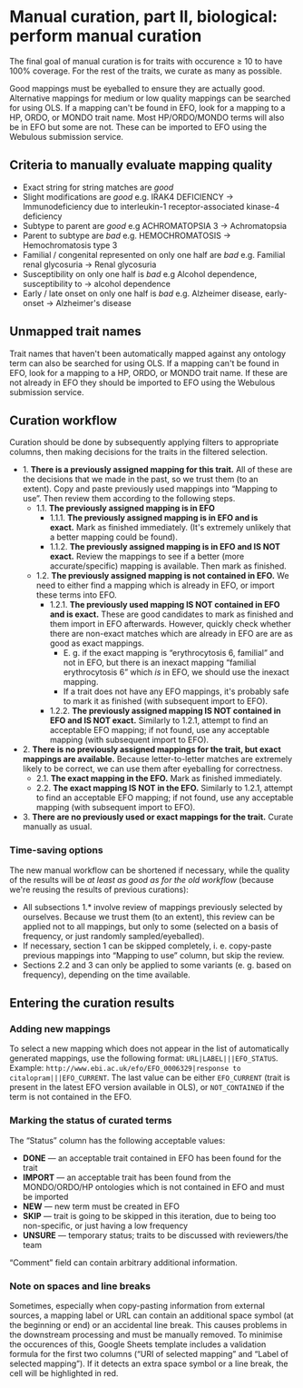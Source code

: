# Manual curation, part II, biological: perform manual curation

The final goal of manual curation is for traits with occurence ≥ 10 to have 100% coverage. For the rest of the traits, we curate as many as possible.

Good mappings must be eyeballed to ensure they are actually good. Alternative mappings for medium or low quality mappings can be searched for using OLS. If a mapping can't be found in EFO, look for a mapping to a HP, ORDO, or MONDO trait name. Most HP/ORDO/MONDO terms will also be in EFO but some are not. These can be imported to EFO using the Webulous submission service.

## Criteria to manually evaluate mapping quality
* Exact string for string matches are _good_
* Slight modifications are _good_ e.g. IRAK4 DEFICIENCY → Immunodeficiency due to interleukin-1 receptor-associated kinase-4 deficiency
* Subtype to parent are _good_ e.g ACHROMATOPSIA 3 → Achromatopsia
* Parent to subtype are _bad_ e.g. HEMOCHROMATOSIS → Hemochromatosis type 3
* Familial / congenital represented on only one half are _bad_ e.g. Familial renal glycosuria → Renal glycosuria
* Susceptibility on only one half is _bad_ e.g Alcohol dependence, susceptibility to → alcohol dependence
* Early / late onset on only one half is _bad_ e.g. Alzheimer disease, early-onset → Alzheimer's disease

## Unmapped trait names
Trait names that haven't been automatically mapped against any ontology term can also be searched for using OLS. If a mapping can't be found in EFO, look for a mapping to a HP, ORDO, or MONDO trait name. If these are not already in EFO they should be imported to EFO using the Webulous submission service.

## Curation workflow
Curation should be done by subsequently applying filters to appropriate columns, then making decisions for the traits in the filtered selection.

* 1\. **There is a previously assigned mapping for this trait.** All of these are the decisions that we made in the past, so we trust them (to an extent). Copy and paste previously used mappings into “Mapping to use”. Then review them according to the following steps.
  * 1.1. **The previously assigned mapping is in EFO**
    * 1.1.1. **The previously assigned mapping is in EFO and is exact.** Mark as finished immediately. (It's extremely unlikely that a better mapping could be found).
    * 1.1.2. **The previously assigned mapping is in EFO and IS NOT exact.** Review the mappings to see if a better (more accurate/specific) mapping is available. Then mark as finished.
  * 1.2. **The previously assigned mapping is not contained in EFO.** We need to either find a mapping which is already in EFO, or import these terms into EFO.
    * 1.2.1. **The previously used mapping IS NOT contained in EFO and is exact.** These are good candidates to mark as finished and them import in EFO afterwards. However, quickly check whether there are non-exact matches which are already in EFO are are as good as exact mappings.
      * E. g. if the exact mapping is “erythrocytosis 6, familial” and not in EFO, but there is an inexact mapping “familial erythrocytosis 6” which *is* in EFO, we should use the inexact mapping.
      * If a trait does not have any EFO mappings, it's probably safe to mark it as finished (with subsequent import to EFO).
    * 1.2.2. **The previously assigned mapping IS NOT contained in EFO and IS NOT exact.** Similarly to 1.2.1, attempt to find an acceptable EFO mapping; if not found, use any acceptable mapping (with subsequent import to EFO).
* 2\. **There is no previously assigned mappings for the trait, but exact mappings are available.** Because letter-to-letter matches are extremely likely to be correct, we can use them after eyeballing for correctness.
  * 2.1. **The exact mapping in the EFO.** Mark as finished immediately.
  * 2.2. **The exact mapping IS NOT in the EFO.** Similarly to 1.2.1, attempt to find an acceptable EFO mapping; if not found, use any acceptable mapping (with subsequent import to EFO).
* 3\. **There are no previously used or exact mappings for the trait.** Curate manually as usual.

### Time-saving options
The new manual workflow can be shortened if necessary, while the quality of the results will be _at least as good as for the old workflow_ (because we're reusing the results of previous curations):
* All subsections 1.\* involve review of mappings previously selected by ourselves. Because we trust them (to an extent), this review can be applied not to all mappings, but only to some (selected on a basis of frequency, or just randomly sampled/eyeballed).
* If necessary, section 1 can be skipped completely, i. e. copy-paste previous mappings into “Mapping to use” column, but skip the review.
* Sections 2.2 and 3 can only be applied to some variants (e. g. based on frequency), depending on the time available.

## Entering the curation results

### Adding new mappings
To select a new mapping which does not appear in the list of automatically generated mappings, use the following format: `URL|LABEL|||EFO_STATUS`. Example: `http://www.ebi.ac.uk/efo/EFO_0006329|response to citalopram|||EFO_CURRENT`. The last value can be either `EFO_CURRENT` (trait is present in the latest EFO version available in OLS), or `NOT_CONTAINED` if the term is not contained in the EFO.

### Marking the status of curated terms
The “Status” column has the following acceptable values:
* **DONE** — an acceptable trait contained in EFO has been found for the trait
* **IMPORT** — an acceptable trait has been found from the MONDO/ORDO/HP ontologies which is not contained in EFO and must be imported
* **NEW** — new term must be created in EFO
* **SKIP** — trait is going to be skipped in this iteration, due to being too non-specific, or just having a low frequency
* **UNSURE** — temporary status; traits to be discussed with reviewers/the team

“Comment” field can contain arbitrary additional information.

### Note on spaces and line breaks
Sometimes, especially when copy-pasting information from external sources, a mapping label or URL can contain an additional space symbol (at the beginning or end) or an accidental line break. This causes problems in the downstream processing and must be manually removed. To minimise the occurences of this, Google Sheets template includes a validation formula for the first two columns (“URI of selected mapping” and “Label of selected mapping”). If it detects an extra space symbol or a line break, the cell will be highlighted in red.
